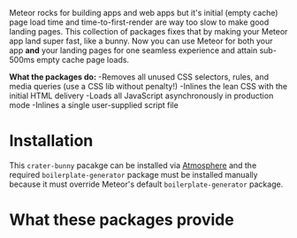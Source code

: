 Meteor rocks for building apps and web apps but it's initial (empty cache) page load time and time-to-first-render
are way too slow to make good landing pages. This collection of packages fixes that by making your Meteor app
land super fast, like a bunny. Now you can use Meteor for both your app **and** your landing pages for one seamless
experience and attain sub-500ms empty cache page loads.

**What the packages do:**
-Removes all unused CSS selectors, rules, and media queries (use a CSS lib without penalty!)
-Inlines the lean CSS with the initial HTML delivery
-Loads all JavaScript asynchronously in production mode
-Inlines a single user-supplied script file

# Installation
This `crater-bunny` pacakge can be installed via [Atmosphere](https://atmospherejs.com/) and the required `boilerplate-generator` package must be installed
manually because it must override Meteor's default `boilerplate-generator` package.



# What these packages provide
